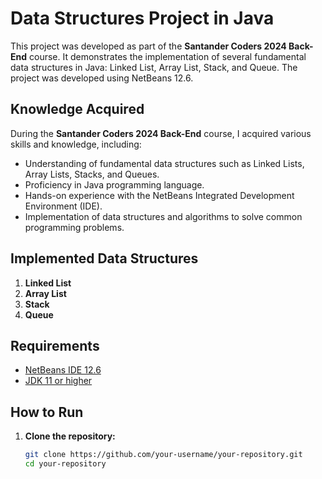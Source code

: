 # Data Structures Project in Java

This project was developed as part of the **Santander Coders 2024 Back-End** course. It demonstrates the implementation of several fundamental data structures in Java: Linked List, Array List, Stack, and Queue. The project was developed using NetBeans 12.6.

## Knowledge Acquired

During the **Santander Coders 2024 Back-End** course, I acquired various skills and knowledge, including:

- Understanding of fundamental data structures such as Linked Lists, Array Lists, Stacks, and Queues.
- Proficiency in Java programming language.
- Hands-on experience with the NetBeans Integrated Development Environment (IDE).
- Implementation of data structures and algorithms to solve common programming problems.

## Implemented Data Structures

1. **Linked List**
2. **Array List**
3. **Stack**
4. **Queue**

## Requirements

- [NetBeans IDE 12.6](https://netbeans.apache.org/download/index.html)
- [JDK 11 or higher](https://www.oracle.com/java/technologies/javase-jdk11-downloads.html)

## How to Run

1. **Clone the repository:**
   ```sh
   git clone https://github.com/your-username/your-repository.git
   cd your-repository

